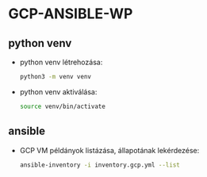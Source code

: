 # GCP-ANSIBLE-WP

## python venv

* python venv létrehozása: 
  ```sh
  python3 -m venv venv
  ```
* python venv aktiválása:
  ```sh
  source venv/bin/activate
  ```

## ansible

* GCP VM példányok listázása, állapotának lekérdezése: 
  ```sh
  ansible-inventory -i inventory.gcp.yml --list
  ```
